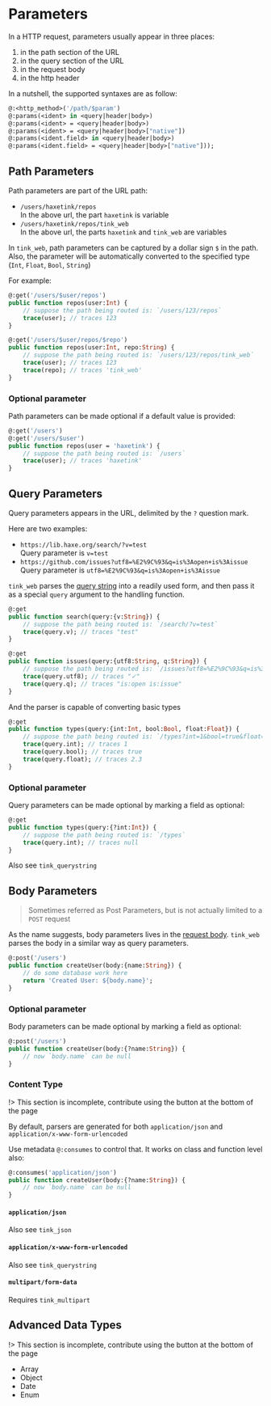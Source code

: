 # Parameters

In a HTTP request, parameters usually appear in three places:

1. in the path section of the URL
1. in the query section of the URL
1. in the request body
1. in the http header

In a nutshell, the supported syntaxes are as follow:

```haxe
@:<http_method>('/path/$param')
@:params(<ident> in <query|header|body>)
@:params(<ident> = <query|header|body>)
@:params(<ident> = <query|header|body>["native"])
@:params(<ident.field> in <query|header|body>)
@:params(<ident.field> = <query|header|body>["native"]));
```

## Path Parameters

Path parameters are part of the URL path:

- `/users/haxetink/repos`  
  In the above url, the part `haxetink` is variable
- `/users/haxetink/repos/tink_web`  
  In the above url, the parts `haxetink` and `tink_web` are variables

In `tink_web`, path parameters can be captured by a dollar sign `$` in the path.
Also, the parameter will be automatically converted to the specified type (`Int`, `Float`, `Bool`, `String`)

For example:

```haxe
@:get('/users/$user/repos')
public function repos(user:Int) {
	// suppose the path being routed is: `/users/123/repos`
	trace(user); // traces 123
}

@:get('/users/$user/repos/$repo')
public function repos(user:Int, repo:String) {
	// suppose the path being routed is: `/users/123/repos/tink_web`
	trace(user); // traces 123
	trace(repo); // traces 'tink_web'
}
```

### Optional parameter

Path parameters can be made optional if a default value is provided:

```haxe
@:get('/users')
@:get('/users/$user')
public function repos(user = 'haxetink') {
	// suppose the path being routed is: `/users`
	trace(user); // traces 'haxetink'
}
```

## Query Parameters

Query parameters appears in the URL, delimited by the `?` question mark.

Here are two examples:

- `https://lib.haxe.org/search/?v=test`  
  Query parameter is `v=test`
- `https://github.com/issues?utf8=%E2%9C%93&q=is%3Aopen+is%3Aissue`  
  Query parameter is `utf8=%E2%9C%93&q=is%3Aopen+is%3Aissue`
  
`tink_web` parses the [query string](https://en.wikipedia.org/wiki/Query_string) into a readily used form,
and then pass it as a special `query` argument to the handling function.

```haxe
@:get
public function search(query:{v:String}) {
	// suppose the path being routed is: `/search/?v=test`
	trace(query.v); // traces "test"
}

@:get
public function issues(query:{utf8:String, q:String}) {
	// suppose the path being routed is: `/issues?utf8=%E2%9C%93&q=is%3Aopen+is%3Aissue`
	trace(query.utf8); // traces "✓"
	trace(query.q); // traces "is:open is:issue"
}
```

And the parser is capable of converting basic types

```haxe
@:get
public function types(query:{int:Int, bool:Bool, float:Float}) {
	// suppose the path being routed is: `/types?int=1&bool=true&float=2.3`
	trace(query.int); // traces 1
	trace(query.bool); // traces true
	trace(query.float); // traces 2.3
}
```

### Optional parameter

Query parameters can be made optional by marking a field as optional:

```haxe
@:get
public function types(query:{?int:Int}) {
	// suppose the path being routed is: `/types`
	trace(query.int); // traces null
}
```

Also see `tink_querystring`

## Body Parameters

> Sometimes referred as Post Parameters, but is not actually limited to a `POST` request

As the name suggests, body parameters lives in the [request body](#todo-link-to-tink-http).
`tink_web` parses the body in a similar way as query parameters.

```haxe
@:post('/users')
public function createUser(body:{name:String}) {
	// do some database work here
	return 'Created User: ${body.name}';
}
```

### Optional parameter

Body parameters can be made optional by marking a field as optional:

```haxe
@:post('/users')
public function createUser(body:{?name:String}) {
	// now `body.name` can be null
}
```

### Content Type

!> This section is incomplete, contribute using the button at the bottom of the page

By default, parsers are generated for both `application/json` and `application/x-www-form-urlencoded`

Use metadata `@:consumes` to control that. It works on class and function level also:
```haxe
@:consumes('application/json')
public function createUser(body:{?name:String}) {
	// now `body.name` can be null
}
```

#### `application/json`
Also see `tink_json`
  
#### `application/x-www-form-urlencoded`
Also see `tink_querystring`

#### `multipart/form-data`

Requires `tink_multipart`

## Advanced Data Types

!> This section is incomplete, contribute using the button at the bottom of the page

- Array
- Object
- Date
- Enum

